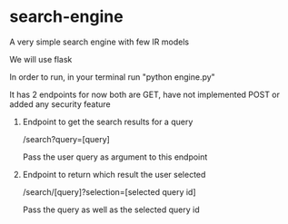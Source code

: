 # search-engine
A very simple search engine with few IR models

We will use flask

In order to run, in your terminal run "python engine.py"

It has 2 endpoints for now both are GET, have not implemented POST or added any security feature

1. Endpoint to get the search results for a query

    /search?query=[query]

    Pass the user query as argument to this endpoint

2. Endpoint to return which result the user selected

    /search/[query]?selection=[selected query id]

    Pass the query as well as the selected query id